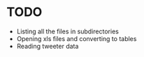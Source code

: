 TODO
===============
* Listing all the files in subdirectories
* Opening xls files and converting to tables
* Reading tweeter data
